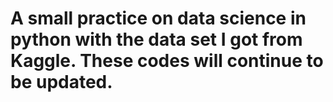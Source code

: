 # A small practice on data science in python with the data set I got from Kaggle. These codes will continue to be updated.

